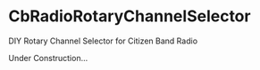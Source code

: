 # CbRadioRotaryChannelSelector
DIY Rotary Channel Selector for Citizen Band Radio

Under Construction...

